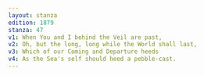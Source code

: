```yaml
---
layout: stanza
edition: 1879
stanza: 47
v1: When You and I behind the Veil are past,
v2: Oh, but the long, long while the World shall last,
v3: Which of our Coming and Departure heeds
v4: As the Sea's self should heed a pebble-cast.
---
```

